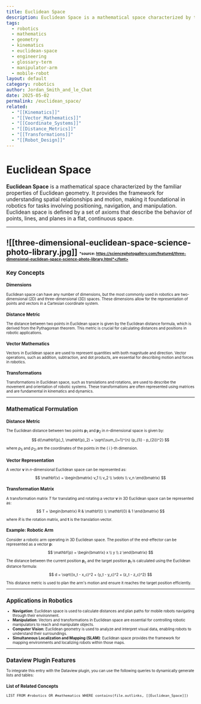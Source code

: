 ```yaml
---
title: Euclidean Space
description: Euclidean Space is a mathematical space characterized by the familiar properties of Euclidean geometry, providing the framework for understanding spatial relationships and motion in robotics.
tags:
  - robotics
  - mathematics
  - geometry
  - kinematics
  - euclidean-space
  - engineering
  - glossary-term
  - manipulator-arm
  - mobile-robot
layout: default
category: robotics
author: Jordan_Smith_and_le_Chat
date: 2025-05-02
permalink: /euclidean_space/
related:
  - "[[Kinematics]]"
  - "[[Vector_Mathematics]]"
  - "[[Coordinate_Systems]]"
  - "[[Distance_Metrics]]"
  - "[[Transformations]]"
  - "[[Robot_Design]]"
---
```


# Euclidean Space

**Euclidean Space** is a mathematical space characterized by the familiar properties of Euclidean geometry. It provides the framework for understanding spatial relationships and motion, making it foundational in robotics for tasks involving positioning, navigation, and manipulation. Euclidean space is defined by a set of axioms that describe the behavior of points, lines, and planes in a flat, continuous space.

---
![[three-dimensional-euclidean-space-science-photo-library.jpg]]
<font size=1>*source: https://sciencephotogallery.com/featured/three-dimensional-euclidean-space-science-photo-library.html*</font>
---

## Key Concepts

### Dimensions

Euclidean space can have any number of dimensions, but the most commonly used in robotics are two-dimensional (2D) and three-dimensional (3D) spaces. These dimensions allow for the representation of points and vectors in a Cartesian coordinate system.

### Distance Metric

The distance between two points in Euclidean space is given by the Euclidean distance formula, which is derived from the Pythagorean theorem. This metric is crucial for calculating distances and positions in robotic applications.

### Vector Mathematics

Vectors in Euclidean space are used to represent quantities with both magnitude and direction. Vector operations, such as addition, subtraction, and dot products, are essential for describing motion and forces in robotics.

### Transformations

Transformations in Euclidean space, such as translations and rotations, are used to describe the movement and orientation of robotic systems. These transformations are often represented using matrices and are fundamental in kinematics and dynamics.

---

## Mathematical Formulation

### Distance Metric

The Euclidean distance between two points $\mathbf{p}_1$ and $\mathbf{p}_2$ in $n$-dimensional space is given by:

$$
d(\mathbf{p}_1, \mathbf{p}_2) = \sqrt{\sum_{i=1}^{n} (p_{1i} - p_{2i})^2}
$$

where $p_{1i}$ and $p_{2i}$ are the coordinates of the points in the \( i \)-th dimension.

### Vector Representation

A vector $\mathbf{v}$ in $n$-dimensional Euclidean space can be represented as:

$$
\mathbf{v} = \begin{bmatrix} v_1 \\ v_2 \\ \vdots \\ v_n \end{bmatrix}
$$

### Transformation Matrix

A transformation matrix $T$ for translating and rotating a vector $\mathbf{v}$ in 3D Euclidean space can be represented as:

$$
T = \begin{bmatrix}
R & \mathbf{t} \\
\mathbf{0} & 1
\end{bmatrix}
$$

where $R$ is the rotation matrix, and $\mathbf{t}$ is the translation vector.

### Example: Robotic Arm

Consider a robotic arm operating in 3D Euclidean space. The position of the end-effector can be represented as a vector $\mathbf{p}$:

$$
\mathbf{p} = \begin{bmatrix} x \\ y \\ z \end{bmatrix}
$$

The distance between the current position $\mathbf{p}_c$ and the target position $\mathbf{p}_t$ is calculated using the Euclidean distance formula:

$$
d = \sqrt{(x_t - x_c)^2 + (y_t - y_c)^2 + (z_t - z_c)^2}
$$

This distance metric is used to plan the arm's motion and ensure it reaches the target position efficiently.

---

## Applications in Robotics

- **Navigation**: Euclidean space is used to calculate distances and plan paths for mobile robots navigating through their environment.
- **Manipulation**: Vectors and transformations in Euclidean space are essential for controlling robotic manipulators to reach and manipulate objects.
- **Computer Vision**: Euclidean geometry is used to analyze and interpret visual data, enabling robots to understand their surroundings.
- **Simultaneous Localization and Mapping (SLAM)**: Euclidean space provides the framework for mapping environments and localizing robots within those maps.

---

## Dataview Plugin Features

To integrate this entry with the Dataview plugin, you can use the following queries to dynamically generate lists and tables:

### List of Related Concepts

```dataview
LIST FROM #robotics OR #mathematics WHERE contains(file.outlinks, [[Euclidean_Space]])
